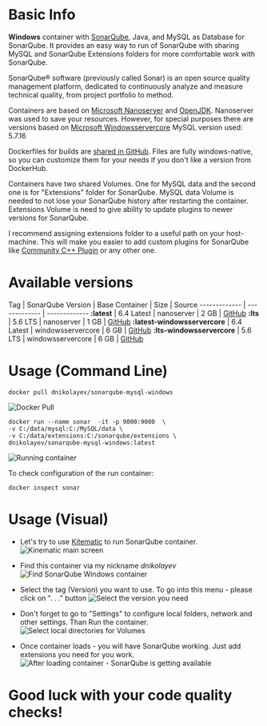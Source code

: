 # Basic Info #
**Windows** container with [SonarQube](https://www.sonarqube.org/), Java, and MySQL as Database for SonarQube.
It provides an easy way to run of SonarQube with sharing MySQL and SonarQube Extensions folders for more comfortable work with SonarQube.

SonarQube® software (previously called Sonar) is an open source quality management platform, dedicated to continuously analyze and measure technical quality, from project portfolio to method.

Containers are based on [Microsoft Nanoserver](https://hub.docker.com/r/microsoft/nanoserver/) and [OpenJDK](https://hub.docker.com/_/openjdk/). Nanoserver was used to save your resources. However, for special purposes there are versions based on [Microsoft Windowsservercore](https://hub.docker.com/r/microsoft/windowsservercore/) 
MySQL version used: 5.7.16 

Dockerfiles for builds are [shared in GitHub](https://github.com/dnikolayev/sonarqube-mysql-windows-docker). Files are fully windows-native, so you can customize them for your needs if you don't like a version from DockerHub.

Containers have two shared Volumes. 
One for MySQL data and the second one is for "Extensions" folder for SonarQube. 
MySQL data Volume is needed to not lose your SonarQube history after restarting the container.
Extensions Volume is need to give ability to update plugins to newer versions for SonarQube. 

I recommend assigning extensions folder to a useful path on your host-machine. 
This will make you easier to add custom plugins for SonarQube like [Community C++ Plugin](https://github.com/SonarOpenCommunity/sonar-cxx) or any other one.


# Available versions #

Tag  | SonarQube Version | Base Container | Size | Source
  ------------- | -------------  | -------------
  **:latest**  | 6.4 Latest | nanoserver | 2 GB | [GitHub](https://github.com/dnikolayev/sonarqube-mysql-windows-docker/tree/master/latest)
  **:lts**  | 5.6 LTS | nanoserver | 1 GB | [GitHub](https://github.com/dnikolayev/sonarqube-mysql-windows-docker/tree/master/lts) 
 **:latest-windowsservercore**  | 6.4 Latest | windowsservercore | 6 GB | [GitHub](https://github.com/dnikolayev/sonarqube-mysql-windows-docker/tree/master/latest-windowsservercore)
  **:lts-windowsservercore**  | 5.6 LTS | windowsservercore | 6 GB | [GitHub](https://github.com/dnikolayev/sonarqube-mysql-windows-docker/tree/master/lts-windowsservercore) 

# Usage (Command Line) #

```shell
docker pull dnikolayev/sonarqube-mysql-windows
```
![Docker Pull](https://github.com/dnikolayev/sonarqube-mysql-windows-docker/raw/master/images/docker-pull.png "Pulling container from DockerHub")
```shell
docker run --name sonar  -it -p 9000:9000  \
-v C:/data/mysql:C:/MySQL/data \
-v C:/data/extensions:C:/sonarqube/extensions \ 
dnikolayev/sonarqube-mysql-windows:latest
```
![Running container](https://github.com/dnikolayev/sonarqube-mysql-windows-docker/raw/master/images/run-container-shell.png "SonarQube starts")

To check configuration of the run container:
```shell
docker inspect sonar
```
# Usage (Visual) #
* Let's try to use [Kitematic](https://kitematic.com/) to run SonarQube container. 
![Kinematic main screen](https://github.com/dnikolayev/sonarqube-mysql-windows-docker/raw/master/images/kitematic.png "Kinematic")

* Find this container via my nickname *dnikolayev* 
![Find SonarQube Windows container](https://github.com/dnikolayev/sonarqube-mysql-windows-docker/raw/master/images/find-container.png "SonarQube Windows container")

* Select the tag (Version) you want to use. To go into this menu - please click on ". . ." button
![Select the version you need](https://github.com/dnikolayev/sonarqube-mysql-windows-docker/raw/master/images/select-image-tag.png "Selecting the tag")

* Don't forget to go to "Settings" to configure local folders, network and other settings. Than Run the container.
![Select local directories for Volumes](https://github.com/dnikolayev/sonarqube-mysql-windows-docker/raw/master/images/volumes.png "Set Volumes directories")

* Once container loads - you will have SonarQube working. Just add extensions you need for you work.
![After loading container - SonarQube is getting available](https://github.com/dnikolayev/sonarqube-mysql-windows-docker/raw/master/images/sonarqube.png "SonarQube Main Page")
# Good luck with your code quality checks! #